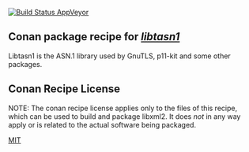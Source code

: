 [![Build Status AppVeyor](https://ci.appveyor.com/api/projects/status/github/qtwebkit/conan-libtasn1?branch=testing%2F4.16.0&svg=true)](https://ci.appveyor.com/project/annulen/conan-libtasn1)

## Conan package recipe for [*libtasn1*](https://www.gnu.org/software/libtasn1/)

Libtasn1 is the ASN.1 library used by GnuTLS, p11-kit and some other packages.

## Conan Recipe License

NOTE: The conan recipe license applies only to the files of this recipe, which can be used to build and package libxml2.
It does *not* in any way apply or is related to the actual software being packaged.

[MIT](https://github.com/bincrafters/conan-libtasn1/blob/testing/4.16.0/LICENSE.md)
